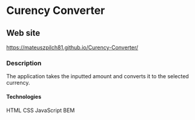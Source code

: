 # Curency Converter
## Web site
https://mateuszpilch81.github.io/Curency-Converter/
### Description
The application takes the inputted amount and converts it to the selected currency.

#### Technologies
HTML
CSS
JavaScript
BEM
